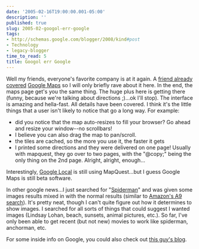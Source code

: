 ```yaml
---
date: '2005-02-16T19:00:00.001-05:00'
description: ''
published: true
slug: 2005-02-googol-err-google
tags:
- http://schemas.google.com/blogger/2008/kind#post
- Technology
- legacy-blogger
time_to_read: 5
title: Googol err Google
---
```


Well my friends, everyone's favorite company is at it again. A <a href="http://guybehindtheguy.blogspot.com/2005/02/google-maps.html">friend already covered</a> <a href="http://maps.google.com">Google Maps</a> so I will only briefly rave about it here. In the end, the maps page get's you the same thing. The huge plus here is getting there (funny, because we're talking about directions ;)...ok I'll stop). The interface is amazing and hella-fast. All details have been covered. I think it's the little things that a user isn't likely to notice that go a long way. For example:<ul><li>did you notice that the map auto-resizes to fill your browser? Go ahead and resize your window--no scrollbars!</li><li>I believe you can also drag the map to pan/scroll.</li><li>the tiles are cached, so the more you use it, the faster it gets</li><li>I printed some directions and they were delivered on one page! Usually with mapquest, they go over to two pages, with the "@copy;" being the only thing on the 2nd page. Alright, alright, enough...</li></ul>Interestingly, <a href="http://local.google.com">Google Local</a> is still using MapQuest...but I guess Google Maps is still beta software.

In other google news...I just searched for "<a href="http://www.google.com/search?hl=en&amp;lr=&amp;q=spiderman">Spiderman</a>" and was given some images results mixed in with the normal results (similar to <a href="http://www.a9.com">Amazon's A9 search</a>). It's pretty neat, though I can't quite figure out how it determines to show images. I searched for all sorts of things that could suggest I wanted images (Lindsay Lohan, beach, sunsets, animal pictures, etc.). So far, I've only been able to get recent (but not new) movies to work like spiderman, anchorman, etc.

For some inside info on Google, you could also check out <a href="http://99zeros.blogspot.com/">this guy's blog</a>.